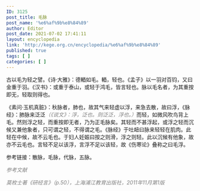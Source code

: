 ```yaml
---
ID: 3125
post_title: 毛脉
post_name: '%e6%af%9b%e8%84%89'
author: Editor
post_date: 2021-07-02 17:41:11
layout: encyclopedia
link: 'http://kege.org.cn/encyclopedia/%e6%af%9b%e8%84%89'
published: true
tags: [ ]
categories: [ ]
---
```

古以毛为轻之譬。《诗·大雅》：德輏如毛。輏，轻也。《孟子》以一羽对百钧，又曰金重于羽。《汉书》：或重于泰山，或轻于鸿毛，皆言轻也。脉以毛名者，为其重按即无，轻取则得也。

《素问·玉机真脏》：秋脉者，肺也，故其气来轻虚以浮，来急去散，故曰浮，《脉经》：肺脉来泛泛<span style="color: #808080;"><em>（《说文》：浮，泛也。则泛泛，浮也。）</em></span>而轻，如微风吹鸟背上毛。然则浮之轻，而重按即无者，乃为正毛脉矣。其轻而不甚浮起，或浮之轻而沉候又兼他象者，只可谓之轻，不得谓之毛。《脉经》于吐衄曰脉来轻轻在肌肉。此轻在中候，故不云毛也。于妇人妊娠曰按之则滑，浮之则轻。此以沉候有他象，故亦不云毛也。言轻不足以该浮，言浮不足以该轻，故《伤寒论》叠称之曰毛浮。

参考链接：散脉，毛脉，代脉，五脉。

<span style="color: #808080;"><em>参考文献</em></span>

<span style="color: #808080;"><em>莫枚士著《研经言》（p.50），上海浦江教育出版社，2011年11月第1版</em></span>